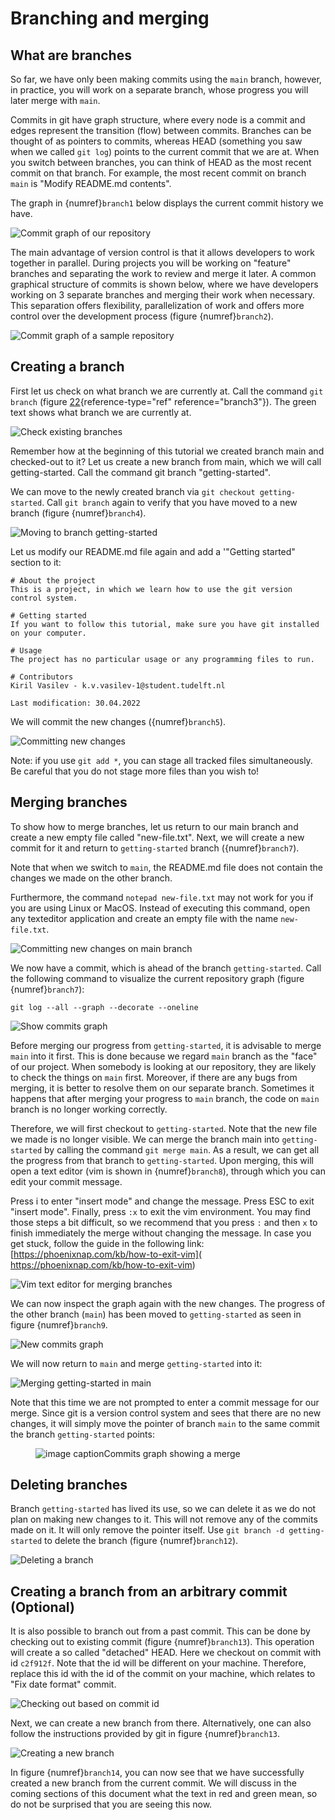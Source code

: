 # Branching and merging

## What are branches


So far, we have only been making commits using the `main` branch,
however, in practice, you will work on a separate branch, whose progress
you will later merge with `main`.

Commits in git have graph structure, where every node is a commit and
edges represent the transition (flow) between commits. Branches can be
thought of as pointers to commits, whereas HEAD (something you saw when
we called `git log`) points to the current commit that we are at. When
you switch between branches, you can think of HEAD as the most recent
commit on that branch. For example, the most recent commit on branch
`main` is "Modify README.md contents".

The graph in {numref}`branch1`
below displays the current commit history we have.

![Commit graph of our repository](../images/branch1.png)

The main advantage of version control is that it allows developers to
work together in parallel. During projects you will be working on
"feature" branches and separating the work to review and merge it later.
A common graphical structure of commits is shown below, where we have
developers working on 3 separate branches and merging their work when
necessary. This separation offers flexibility, parallelization of work
and offers more control over the development process (figure
{numref}`branch2`).

![Commit graph of a sample repository](../images/branch2.png)

## Creating a branch


First let us check on what branch we are currently at. Call the command
`git branch` (figure [22](#branch3){reference-type="ref"
reference="branch3"}). The green text shows what branch we are currently
at.

![Check existing branches](../images/branch3.png)

Remember how at the beginning of this tutorial we created branch main
and checked-out to it? Let us create a new branch from main, which we
will call getting-started. Call the command git branch
"getting-started".

We can move to the newly created branch via
`git checkout getting-started`. Call `git branch` again to verify that
you have moved to a new branch (figure {numref}`branch4`).

![Moving to branch `getting-started`](../images/branch4.png)

Let us modify our README.md file again and add a '\"Getting started\"
section to it:

``` {columns="fullflexible" frame="single"}
# About the project
This is a project, in which we learn how to use the git version control system.

# Getting started
If you want to follow this tutorial, make sure you have git installed on your computer.

# Usage
The project has no particular usage or any programming files to run.

# Contributors
Kiril Vasilev - k.v.vasilev-1@student.tudelft.nl

Last modification: 30.04.2022
```

We will commit the new changes ({numref}`branch5`).

![Committing new changes](../images/branch5.png)

Note: if you use `git add *`, you can stage all tracked files
simultaneously. Be careful that you do not stage more files than you
wish to!

## Merging branches


To show how to merge branches, let us return to our main branch and
create a new empty file called "new-file.txt". Next, we will create a
new commit for it and return to `getting-started` branch ({numref}`branch7`).

Note that when we switch to `main`, the README.md file does not contain
the changes we made on the other branch.

Furthermore, the command `notepad new-file.txt` may not work for you if
you are using Linux or MacOS. Instead of executing this command, open
any texteditor application and create an empty file with the name
`new-file.txt`.

![Committing new changes on `main` branch](../images/branch6.png)

We now have a commit, which is ahead of the branch `getting-started`.
Call the following command to visualize the current repository graph
(figure {numref}`branch7`):

```
git log --all --graph --decorate --oneline
```

![Show commits graph](../images/branch7.png)

Before merging our progress from `getting-started`, it is advisable to
merge `main` into it first. This is done because we regard `main` branch
as the "face" of our project. When somebody is looking at our
repository, they are likely to check the things on `main` first.
Moreover, if there are any bugs from merging, it is better to resolve
them on our separate branch. Sometimes it happens that after merging
your progress to `main` branch, the code on `main` branch is no longer
working correctly.

Therefore, we will first checkout to `getting-started`. Note that the
new file we made is no longer visible. We can merge the branch main into
`getting-started` by calling the command `git merge main`. As a result,
we can get all the progress from that branch to `getting-started`. Upon
merging, this will open a text editor (vim is shown in {numref}`branch8`), through which
you can edit your commit message.

Press i to enter "insert mode" and change the message. Press ESC to exit
"insert mode". Finally, press `:x` to exit the vim environment. You may
find those steps a bit difficult, so we recommend that you press `:` and
then `x` to finish immediately the merge without changing the message.
In case you get stuck, follow the guide in the following link:
[https://phoenixnap.com/kb/how-to-exit-vim]( https://phoenixnap.com/kb/how-to-exit-vim)

![Vim text editor for merging branches](../images/branch8.png)

We can now inspect the graph again with the new changes. The progress of
the other branch (`main`) has been moved to `getting-started` as seen in
figure {numref}`branch9`.

![New commits graph](../images/branch9.png)

We will now return to `main` and merge `getting-started` into it:

![Merging `getting-started` in `main`](../images/branch10.png)

Note that this time we are not prompted to enter a commit message for
our merge. Since git is a version control system and sees that there are
no new changes, it will simply move the pointer of branch `main` to the
same commit the branch `getting-started` points:

<figure id="branch11">
<p><img src="../images/branch11.png" alt="image" /> caption<span>Commits
graph showing a merge</span> <span id="branch11"
label="branch11"></span></p>
</figure>

## Deleting branches


Branch `getting-started` has lived its use, so we can delete it as we do
not plan on making new changes to it. This will not remove any of the
commits made on it. It will only remove the pointer itself. Use
`git branch -d getting-started` to delete the branch (figure
{numref}`branch12`).

![Deleting a branch](../images/branch12.png)

## Creating a branch from an arbitrary commit (Optional) 


It is also possible to branch out from a past commit. This can be done
by checking out to existing commit (figure
{numref}`branch13`). This
operation will create a so called "detached" HEAD. Here we checkout on
commit with id `c2f912f`. Note that the id will be different on your
machine. Therefore, replace this id with the id of the commit on your
machine, which relates to "Fix date format" commit.

![Checking out based on commit id](../images/branch13.png)

Next, we can create a new branch from there. Alternatively, one can also
follow the instructions provided by git in figure
{numref}`branch13`.

![Creating a new branch](../images/branch14.png)

In figure {numref}`branch14`,
you can now see that we have successfully created a new branch from the
current commit. We will discuss in the coming sections of this document
what the text in red and green mean, so do not be surprised that you are
seeing this now.
